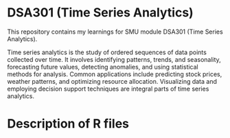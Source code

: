 # DSA301 (Time Series Analytics)
This repository contains my learnings for SMU module DSA301 (Time Series Analytics).

Time series analytics is the study of ordered sequences of data points collected over time. It involves identifying patterns, trends, and seasonality, forecasting future values, detecting anomalies, and using statistical methods for analysis. Common applications include predicting stock prices, weather patterns, and optimizing resource allocation. Visualizing data and employing decision support techniques are integral parts of time series analytics.

# Description of R files
